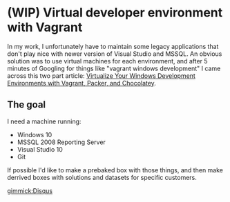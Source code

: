 # (WIP) Virtual developer environment with Vagrant 

In my work, I unfortunately have to maintain some legacy applications that don't play nice with
newer version of Visual Studio and MSSQL. An obvious solution was to use virtual machines for each
environment, and after 5 minutes of Googling for things like "vagrant windows development" I came
across this two part article: [Virtualize Your Windows Development Environments with Vagrant, Packer, and Chocolatey](http://www.developer.com/net/virtualize-your-windows-development-environments-with-vagrant-packer-and-chocolatey-part-1.html).

## The goal

I need a machine running: 

* Windows 10
* MSSQL 2008 Reporting Server
* Visual Studio 10
* Git

If possible I'd like to make a prebaked box with those things, and then make derrived boxes with
solutions and datasets for specific customers.

[gimmick:Disqus](mads_hvelplund)
